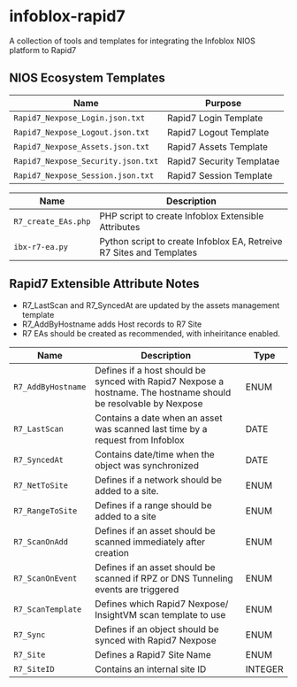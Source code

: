 # infoblox-rapid7
A collection of tools and templates for integrating the Infoblox NIOS platform to Rapid7

## NIOS Ecosystem Templates

| Name | Purpose |
| --- | --- |
| `Rapid7_Nexpose_Login.json.txt` | Rapid7 Login Template |
| `Rapid7_Nexpose_Logout.json.txt` | Rapid7 Logout Template |
| `Rapid7_Nexpose_Assets.json.txt` | Rapid7 Assets Template |
| `Rapid7_Nexpose_Security.json.txt` | Rapid7 Security Templatae ||
| `Rapid7_Nexpose_Session.json.txt` | Rapid7 Session Template |

| Name | Description |
| --- | --- |
| `R7_create_EAs.php` | PHP script to create Infoblox Extensible Attributes |
| `ibx-r7-ea.py` | Python script to create Infoblox EA, Retreive R7 Sites and Templates |

## Rapid7 Extensible Attribute Notes 

* R7_LastScan and R7_SyncedAt are updated by the assets management template
* R7_AddByHostname adds Host records to R7 Site
* R7 EAs should be created as recommended, with inheiritance enabled.

| Name | Description | Type |
| --- | --- | --- |
| `R7_AddByHostname` | Defines if a host should be synced with Rapid7 Nexpose  a hostname. The hostname should be resolvable by Nexpose | ENUM | 
| `R7_LastScan` | Contains a date when an asset was scanned last time by a request from Infoblox | DATE | 
| `R7_SyncedAt` | Contains date/time when the object was synchronized | DATE |
| `R7_NetToSite` | Defines if a network should be added to a site. | ENUM | 
| `R7_RangeToSite` | Defines if a range should be added to a site | ENUM | 
| `R7_ScanOnAdd` | Defines if an asset should be scanned immediately after creation | ENUM | 
| `R7_ScanOnEvent` | Defines if an asset should be scanned if RPZ or DNS Tunneling events are triggered | ENUM | 
| `R7_ScanTemplate` | Defines which Rapid7 Nexpose/ InsightVM scan template to use| ENUM |
| `R7_Sync` | Defines if an object should be synced with Rapid7 Nexpose | ENUM |
| `R7_Site` | Defines a Rapid7 Site Name | ENUM | 
| `R7_SiteID` | Contains an internal site ID | INTEGER |

